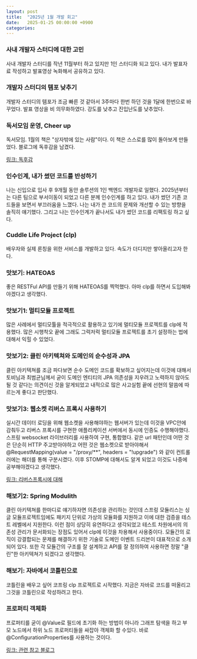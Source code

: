 ```yaml
---
layout: post
title:  "2025년 1월 개발 회고"
date:   2025-01-25 00:00:00 +0900
categories: 
---
```

### 사내 개발자 스터디에 대한 고민
사내 개발자 스터디를 작년 11월부터 하고 있지만 1인 스터디화 되고 있다. 내가 발표자료 작성하고 발표영상 녹화해서 공유하고 있다.

### 개발자 스터디의 템포 낮추기
개발자 스터디의 템포가 조금 빠른 것 같아서 3주마다 한번 하던 것을 1달에 한번으로 바꾸었다. 발표 영상을 비 의무화하였다. 강도를 낮추고 진입난도를 낮추었다.

### 독서모임 운영, Cheer up
독서모임. 1월의 책은 "상자밖에 있는 사람"이다. 이 책은 스스로를 많이 돌아보게 만들었다. 블로그에 독후감을 남겼다.  

[링크: 독후감](https://blog.naver.com/maskun1/223722495496)

### 인수인계, 내가 썼던 코드를 반성하기
나는 신입으로 입사 후 9개월 동안 솔루션의 1인 백엔드 개발자로 일했다. 2025년부터는 다른 팀으로 부서이동이 되었고 다른 분께 인수인계를 하고 있다. 내가 썼던 기존 코드들을 보면서 부끄러움을 느꼈다. 나는 내가 쓴 코드의 문제와 개선할 수 있는 방향을 솔직히 얘기했다. 그리고 나는 인수인계가 끝나서도 내가 썼던 코드를 리팩토링 하고 싶다.

### Cuddle Life Project (clp)
배우자와 실제 론칭을 위한 서비스를 개발하고 있다. 속도가 더디지만 쌓아올리고자 한다. 

### 맛보기: HATEOAS
좋은 RESTFul API를 만들기 위해 HATEOAS를 찍먹했다. 아마 clp를 하면서 도입해봐야겠다고 생각했다.

### 맛보기1: 멀티모듈 프로젝트
많은 사례에서 멀티모튤을 적극적으로 활용하고 있기에 멀티모듈 프로젝트를 clp에 적용했다. 많은 시행착오 끝에 그래도 그럭저럭 멀티모듈 프로젝트를 초기 설정하는 법에 대해서 익힐 수 있었다. 

### 맛보기2: 클린 아키텍쳐와 도메인의 순수성과 JPA
클린 아키텍쳐를 조금 파다보면 순수 도메인 코드를 확보하고 싶어지는데 이것에 대해서 토비님과 최범균님께서 굳이 도메인 엔티티의 JPA 의존성을 지우려고 노력하지 않아도 될 것 같다는 의견이신 것을 알게되었고 내적으로 많은 사고실험 끝에 선현의 말씀에 따르는게 좋다고 판단했다.

### 맛보기3: 웹소켓 리버스 프록시 사용하기
실시간 데이터 로딩을 위해 웹소켓을 사용해야하는 웹서버가 있는데 이것을 VPC안에 감춰두고 리버스 프록시를 구현한 애플리케이션 서버에서 동시에 인증도 수행해야했다. 스프링 websocket 라이브러리를 사용하여 구현, 통합했다. 같은 url 패턴인데 어떤 것은 단순히 HTTP 주고받아야하고 어떤 것은 웹소켓으로 받아야해서  @RequestMapping(value = "/proxy/**", headers = "!upgrade") 와 같이 컨트롤러에는 해더를 통해 구분시켰다. 이후 STOMP에 대해서도 알게 되었고 이것도 나중에 공부해야겠다고 생각했다.

[링크: 리버스프록시에 대해](https://xxeol.tistory.com/29)


### 해보기2: Spring Modulith
클린 아키텍쳐를 한마디로 얘기하자면 의존성을 관리하는 것인데 스프링 모듈리스는 싱글 모듈프로젝트임에도 패키지 단위로 가상의 모듈화를 지원하고 이에 대한 검증을 테스트 레벨에서 지원한다. 이런 점이 상당히 유연하다고 생각되었고 테스트 차원에서의 의존성 관리가 문서화되는 장점도 있어서 clp에 이것을 차용해서 사용중이다. 모듈간의 로직이 강결합되는 문제를 해결하기 위한 기술로 도메인 이벤트 드리븐이 대표적으로 소개되어 있다. 또한 각 모듈간의 구조를 잘 설계하고 API를 잘 정의하여 사용하면 정말 "클린"한 아키텍쳐가 되겠다고 생각했다.

### 해보기: 자바에서 코틀린으로
코틀린을 배우고 싶어 코프링 clp 프로젝트로 시작했다. 지금은 자바로 코드를 떠올리고 그것을 코틀린으로 작성하려고 한다.

### 프로퍼티 객체화
프로퍼티를 굳이 @Value로 필드에 초기화 하는 방법이 아니라 그래프 탐색을 하고 부모 노드에서 하위 노드 프로퍼티들을 싸잡아 객체화 할 수있다. 바로 @ConfigurationProperties를 사용하는 것이다.  

[링크: 관련 참고 블로그](https://medium.com/@im_zero/configurationproperties%EB%A1%9C-final-%ED%95%84%EB%93%9C-%EB%B0%94%EC%9D%B8%EB%94%A9%ED%95%98%EA%B8%B0-63a4abbcbc4a) 

